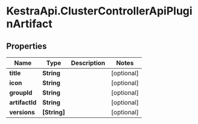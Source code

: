 # KestraApi.ClusterControllerApiPluginArtifact

## Properties

Name | Type | Description | Notes
------------ | ------------- | ------------- | -------------
**title** | **String** |  | [optional] 
**icon** | **String** |  | [optional] 
**groupId** | **String** |  | [optional] 
**artifactId** | **String** |  | [optional] 
**versions** | **[String]** |  | [optional] 


